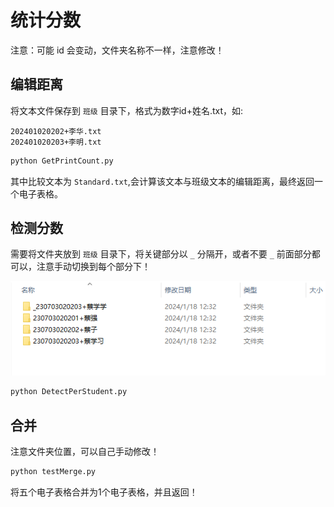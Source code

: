 # 统计分数

注意：可能 id 会变动，文件夹名称不一样，注意修改！

## 编辑距离

将文本文件保存到 `班级` 目录下，格式为数字id+姓名.txt，如:

```
202401020202+李华.txt
202401020203+李明.txt
```

```bash
python GetPrintCount.py
```

其中比较文本为 `Standard.txt`,会计算该文本与班级文本的编辑距离，最终返回一个电子表格。

## 检测分数

需要将文件夹放到 `班级` 目录下，将关键部分以 `_` 分隔开，或者不要 `_` 前面部分都可以，注意手动切换到每个部分下！

![Alt text](image.png)

```bash
python DetectPerStudent.py
```

## 合并

注意文件夹位置，可以自己手动修改！

```bash
python testMerge.py
```

将五个电子表格合并为1个电子表格，并且返回！